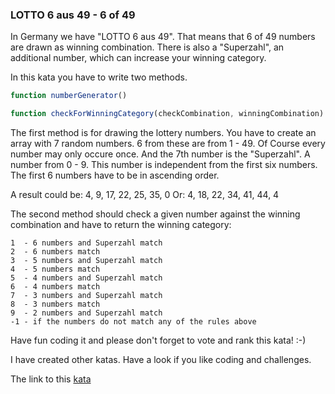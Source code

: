 ### LOTTO 6 aus 49 - 6 of 49

In Germany we have "LOTTO 6 aus 49". That means that 6 of 49 numbers are drawn as winning combination.
There is also a "Superzahl", an additional number, which can increase your winning category.

In this kata you have to write two methods.
```javascript
function numberGenerator()

function checkForWinningCategory(checkCombination, winningCombination)
```
The first method is for drawing the lottery numbers.
You have to create an array with 7 random numbers. 6 from these are from 1 - 49.
Of Course every number may only occure once.
And the 7th number is the "Superzahl". A number from 0 - 9. This number is independent from the first six numbers.
The first 6 numbers have to be in ascending order.

A result could be:
4, 9, 17, 22, 25, 35, 0
Or:
4, 18, 22, 34, 41, 44, 4

The second method should check a given number against the winning combination and have to return the winning category:
```
1  - 6 numbers and Superzahl match
2  - 6 numbers match
3  - 5 numbers and Superzahl match
4  - 5 numbers match
5  - 4 numbers and Superzahl match
6  - 4 numbers match
7  - 3 numbers and Superzahl match
8  - 3 numbers match
9  - 2 numbers and Superzahl match
-1 - if the numbers do not match any of the rules above
```

Have fun coding it and please don't forget to vote and rank this kata! :-) 

I have created other katas. Have a look if you like coding and challenges.  

The link to this [kata](https://www.codewars.com/kata/lotto-6-aus-49-6-of-49/javascript)
